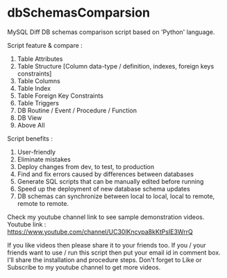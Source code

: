 # dbSchemasComparsion

MySQL Diff DB schemas comparison script based on 'Python' language.

Script feature & compare :
1) Table Attributes
2) Table Structure [Column data-type / definition, indexes, foreign keys constraints]
3) Table Columns
4) Table Index
5) Table Foreign Key Constraints
6) Table Triggers
7) DB Routine / Event / Procedure / Function
8) DB View
9) Above All

Script benefits :
1) User-friendly
2) Eliminate mistakes
3) Deploy changes from dev, to test, to production
4) Find and fix errors caused by differences between databases
5) Generate SQL scripts that can be manually edited before running
6) Speed up the deployment of new database schema updates
7) DB schemas can synchronize between local to local, local to remote, remote to remote.

Check my youtube channel link to see sample demonstration videos. 
Youtube link : https://www.youtube.com/channel/UC30lKncvpa8kKtPsIE3WrrQ

If you like videos then please share it to your friends too. 
If you / your friends want to use / run this script then put your email id in comment box. I'll share the installation and procedure steps.
Don't forget to Like or Subscribe to my youtube channel to get more videos.

